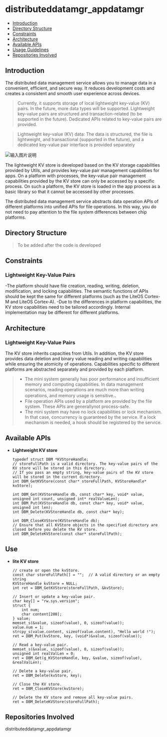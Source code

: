 # distributeddatamgr_appdatamgr

- [Introduction](#section11660541593)
- [Directory Structure](#section1464106163817)
- [Constraints](#section1718733212019)
- [Architecture](#section159991817144514)
- [Available APIs](#section11510542164514)
- [Usage Guidelines](#section1685211117463)
- [Repositories Involved](#section10365113863719)

## Introduction<a name="section11660541593"></a>
The distributed data management service allows you to manage data in a convenient, efficient, and secure way. It reduces development costs and creates a consistent and smooth user experience across devices.

> Currently, it supports storage of local lightweight key-value (KV) pairs. In the future, more data types will be supported.
Lightweight key-value pairs are structured and transaction-related (to be supported in the future). Dedicated APIs related to key-value pairs are provided.

> Lightweight key-value (KV) data: The data is structured, the file is lightweight, and transactional (supported in the future), and a dedicated key-value pair interface is provided separately

![输入图片说明](https://images.gitee.com/uploads/images/2021/0422/200748_51a0cbd1_8046977.png "屏幕截图.png")

The lightweight KV store is developed based on the KV storage capabilities provided by Utils, and provides key-value pair management capabilities for apps. On a platform with processes, the key-value pair management capabilities provided by the KV store can only be accessed by a specific process. On such a platform, the KV store is loaded in the app process as a basic library so that it cannot be accessed by other processes.

The distributed data management service abstracts data operation APIs of different platforms into unified APIs for file operations. In this way, you do not need to pay attention to the file system differences between chip platforms.

## Directory Structure<a name="section1464106163817"></a>
> To be added after the code is developed

## Constraints<a name="section1718733212019"></a>
### Lightweight Key-Value Pairs
-The platform should have file creation, reading, writing, deletion, modification, and locking capabilities. The semantic functions of APIs should be kept the same for different platforms (such as the LiteOS Cortex-M and LiteOS Cortex-A).
-Due to the differences in platform capabilities, the KV store capabilities need to be tailored accordingly. Internal implementation may be different for different platforms.

## Architecture<a name="section159991817144514"></a>
### Lightweight Key-Value Pairs
The KV store inherits capacities from Utils. In addition, the KV store provides data deletion and binary value reading and writing capabilities while ensuring the atomicity of operations. Capabilities specific to different platforms are abstracted separately and provided by each platform.
>- The mini system generally has poor performance and insufficient memory and computing capabilities. In data management scenarios, reading operations are much more than writing operations, and memory usage is sensitive.、
>- File operation APIs used by a platform are provided by the file system. These APIs are generallynot process-safe.
>- The mini system may have no lock capabilities or lock mechanism. In that case, concurrency is guaranteed by the service. If a lock mechanism is needed, a hook should be registered by the service.

## Available APIs<a name="section11510542164514"></a>
- **Lightweight KV store**

    ```
    typedef struct DBM *KVStoreHandle;
    // storeFullPath is a valid directory. The key-value pairs of the KV store will be stored in this directory.
    // If you pass an empty string, key-value pairs of the KV store will be stored in the current directory.
    int DBM_GetKVStore(const char* storeFullPath, KVStoreHandle* kvStore);
    
    int DBM_Get(KVStoreHandle db, const char* key, void* value, unsigned int count, unsigned int* realValueLen);
    int DBM_Put(KVStoreHandle db, const char* key, void* value, unsigned int len);
    int DBM_Delete(KVStoreHandle db, const char* key);
    
    int DBM_CloseKVStore(KVStoreHandle db);
    // Ensure that all KVStore objects in the specified directory are closed before you delete the KV store.
    int DBM_DeleteKVStore(const char* storeFullPath);

## Use <a name="section1685211117463"></a>
- **lite KV store**

    ```
    // create or open the kvStore.
    const char storeFullPath[] = "";  // A valid directory or an empty string
    KVStoreHandle kvStore = NULL;
    int ret = DBM_GetKVStore(storeFullPath, &kvStore);
    
    // Insert or update a key-value pair.
    char key[] = "rw.sys.version";
    struct {
        int num;
        char content[200];
    } value;
    memset_s(&value, sizeof(value), 0, sizeof(value));
    value.num = 1;
    strcpy_s(value.content, sizeof(value.content), "Hello world !");
    ret = DBM_Put(kvStore, key, (void*)&value, sizeof(value));
    
    // Read a key-value pair.
    memset_s(&value, sizeof(value), 0, sizeof(value));
    unsigned int realValLen = 0;
    ret = DBM_Get(g_KVStoreHandle, key, &value, sizeof(value), &realValLen);
    
    // Delete a key-value pair.
    ret = DBM_Delete(kvStore, key);
    
    // Close the KV store.
    ret = DBM_CloseKVStore(kvStore);
    
    // Delete the KV store and remove all key-value pairs.
    ret = DBM_DeleteKVStore(storeFullPath);
    
    ```

## Repositories Involved<a name="section10365113863719"></a>
distributeddatamgr_appdatamgr